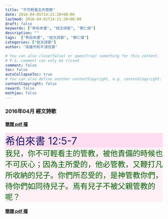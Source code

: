 ```yaml
---
title: "不可輕看主的管教"
date: 2016-04-01T14:21:20+08:00
lastmod: 2016-04-01T14:21:20+08:00
draft: false
keywords: ["希伯來書", "經文詩歌", "蔡仁傑"]
description: ""
tags:  ["希伯來書", "經文詩歌", "蔡仁傑"]
categories: ["經文詩歌"]
author: "高雄市和平浸信會"

# You can also close(false) or open(true) something for this content.
# P.S. comment can only be closed
comment: false
toc: false
autoCollapseToc: true
# You can also define another contentCopyright. e.g. contentCopyright: "This is another copyright."
contentCopyright: false
reward: false
mathjax: false
---
```


### 2016年04月 經文詩歌

#### [簡譜 pdf 檔](/pdf-h/h201604.pdf "不可輕看主的管教")

<div style="background-color:#FFDDEE"><font size="6", color="#191970">
希伯來書 12:5-7
</font>
</div>

<div style="background-color:#FFF0F5"><font size="5", color="#006400">
我兒，你不可輕看主的管教，被他責備的時候也不可灰心；因為主所愛的，他必管教，又鞭打凡所收納的兒子。你們所忍受的，是神管教你們，待你們如同待兒子。焉有兒子不被父親管教的呢？
</font>
</div>

#### [簡譜 pdf 檔](/pdf-h/h201604.pdf "不可輕看主的管教")